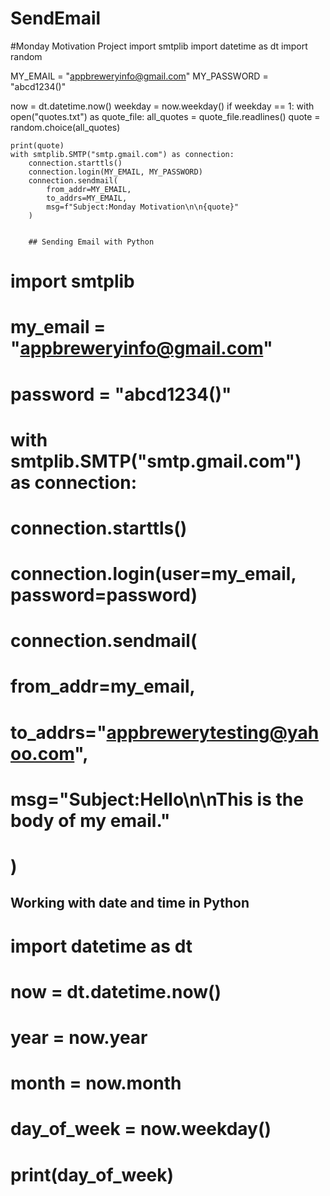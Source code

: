 # SendEmail

#Monday Motivation Project
import smtplib
import datetime as dt
import random

MY_EMAIL = "appbreweryinfo@gmail.com"
MY_PASSWORD = "abcd1234()"

now = dt.datetime.now()
weekday = now.weekday()
if weekday == 1:
    with open("quotes.txt") as quote_file:
        all_quotes = quote_file.readlines()
        quote = random.choice(all_quotes)

    print(quote)
    with smtplib.SMTP("smtp.gmail.com") as connection:
        connection.starttls()
        connection.login(MY_EMAIL, MY_PASSWORD)
        connection.sendmail(
            from_addr=MY_EMAIL,
            to_addrs=MY_EMAIL,
            msg=f"Subject:Monday Motivation\n\n{quote}"
        )
        
        
        ## Sending Email with Python
# import smtplib
#
# my_email = "appbreweryinfo@gmail.com"
# password = "abcd1234()"
#
# with smtplib.SMTP("smtp.gmail.com") as connection:
#     connection.starttls()
#     connection.login(user=my_email, password=password)
#     connection.sendmail(
#         from_addr=my_email,
#         to_addrs="appbrewerytesting@yahoo.com",
#         msg="Subject:Hello\n\nThis is the body of my email."
#     )


## Working with date and time in Python
# import datetime as dt
#
# now = dt.datetime.now()
# year = now.year
# month = now.month
# day_of_week = now.weekday()
# print(day_of_week)
